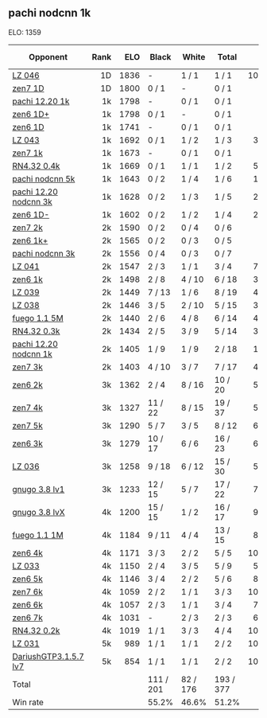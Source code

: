 ## pachi nodcnn 1k ##

ELO: 1359

Opponent | Rank | ELO | Black | White | Total | Win rate
---------|-----:|----:|-------|-------|-------|-------:
[LZ 046](LZ%20046.md) | 1D | 1836 | - | 1 / 1 | 1 / 1 | 100.0%
[zen7 1D](zen7%201D.md) | 1D | 1800 | 0 / 1 | - | 0 / 1 | 0.0%
[pachi 12.20 1k](pachi%2012.20%201k.md) | 1k | 1798 | - | 0 / 1 | 0 / 1 | 0.0%
[zen6 1D+](zen6%201D+.md) | 1k | 1798 | 0 / 1 | - | 0 / 1 | 0.0%
[zen6 1D](zen6%201D.md) | 1k | 1741 | - | 0 / 1 | 0 / 1 | 0.0%
[LZ 043](LZ%20043.md) | 1k | 1692 | 0 / 1 | 1 / 2 | 1 / 3 | 33.3%
[zen7 1k](zen7%201k.md) | 1k | 1673 | - | 0 / 1 | 0 / 1 | 0.0%
[RN4.32 0.4k](RN4.32%200.4k.md) | 1k | 1669 | 0 / 1 | 1 / 1 | 1 / 2 | 50.0%
[pachi nodcnn 5k](pachi%20nodcnn%205k.md) | 1k | 1643 | 0 / 2 | 1 / 4 | 1 / 6 | 16.7%
[pachi 12.20 nodcnn 3k](pachi%2012.20%20nodcnn%203k.md) | 1k | 1628 | 0 / 2 | 1 / 3 | 1 / 5 | 20.0%
[zen6 1D-](zen6%201D-.md) | 1k | 1602 | 0 / 2 | 1 / 2 | 1 / 4 | 25.0%
[zen7 2k](zen7%202k.md) | 2k | 1590 | 0 / 2 | 0 / 4 | 0 / 6 | 0.0%
[zen6 1k+](zen6%201k+.md) | 2k | 1565 | 0 / 2 | 0 / 3 | 0 / 5 | 0.0%
[pachi nodcnn 3k](pachi%20nodcnn%203k.md) | 2k | 1556 | 0 / 4 | 0 / 3 | 0 / 7 | 0.0%
[LZ 041](LZ%20041.md) | 2k | 1547 | 2 / 3 | 1 / 1 | 3 / 4 | 75.0%
[zen6 1k](zen6%201k.md) | 2k | 1498 | 2 / 8 | 4 / 10 | 6 / 18 | 33.3%
[LZ 039](LZ%20039.md) | 2k | 1449 | 7 / 13 | 1 / 6 | 8 / 19 | 42.1%
[LZ 038](LZ%20038.md) | 2k | 1446 | 3 / 5 | 2 / 10 | 5 / 15 | 33.3%
[fuego 1.1 5M](fuego%201.1%205M.md) | 2k | 1440 | 2 / 6 | 4 / 8 | 6 / 14 | 42.9%
[RN4.32 0.3k](RN4.32%200.3k.md) | 2k | 1434 | 2 / 5 | 3 / 9 | 5 / 14 | 35.7%
[pachi 12.20 nodcnn 1k](pachi%2012.20%20nodcnn%201k.md) | 2k | 1405 | 1 / 9 | 1 / 9 | 2 / 18 | 11.1%
[zen7 3k](zen7%203k.md) | 2k | 1403 | 4 / 10 | 3 / 7 | 7 / 17 | 41.2%
[zen6 2k](zen6%202k.md) | 3k | 1362 | 2 / 4 | 8 / 16 | 10 / 20 | 50.0%
[zen7 4k](zen7%204k.md) | 3k | 1327 | 11 / 22 | 8 / 15 | 19 / 37 | 51.4%
[zen7 5k](zen7%205k.md) | 3k | 1290 | 5 / 7 | 3 / 5 | 8 / 12 | 66.7%
[zen6 3k](zen6%203k.md) | 3k | 1279 | 10 / 17 | 6 / 6 | 16 / 23 | 69.6%
[LZ 036](LZ%20036.md) | 3k | 1258 | 9 / 18 | 6 / 12 | 15 / 30 | 50.0%
[gnugo 3.8 lv1](gnugo%203.8%20lv1.md) | 3k | 1233 | 12 / 15 | 5 / 7 | 17 / 22 | 77.3%
[gnugo 3.8 lvX](gnugo%203.8%20lvX.md) | 4k | 1200 | 15 / 15 | 1 / 2 | 16 / 17 | 94.1%
[fuego 1.1 1M](fuego%201.1%201M.md) | 4k | 1184 | 9 / 11 | 4 / 4 | 13 / 15 | 86.7%
[zen6 4k](zen6%204k.md) | 4k | 1171 | 3 / 3 | 2 / 2 | 5 / 5 | 100.0%
[LZ 033](LZ%20033.md) | 4k | 1150 | 2 / 4 | 3 / 5 | 5 / 9 | 55.6%
[zen6 5k](zen6%205k.md) | 4k | 1146 | 3 / 4 | 2 / 2 | 5 / 6 | 83.3%
[zen7 6k](zen7%206k.md) | 4k | 1059 | 2 / 2 | 1 / 1 | 3 / 3 | 100.0%
[zen6 6k](zen6%206k.md) | 4k | 1057 | 2 / 3 | 1 / 1 | 3 / 4 | 75.0%
[zen6 7k](zen6%207k.md) | 4k | 1031 | - | 2 / 3 | 2 / 3 | 66.7%
[RN4.32 0.2k](RN4.32%200.2k.md) | 4k | 1019 | 1 / 1 | 3 / 3 | 4 / 4 | 100.0%
[LZ 031](LZ%20031.md) | 5k | 989 | 1 / 1 | 1 / 1 | 2 / 2 | 100.0%
[DariushGTP3.1.5.7 lv7](DariushGTP3.1.5.7%20lv7.md) | 5k | 854 | 1 / 1 | 1 / 1 | 2 / 2 | 100.0%
Total | | | 111 / 201 | 82 / 176 | 193 / 377 | 
Win rate| | | 55.2% | 46.6% | 51.2% | 
